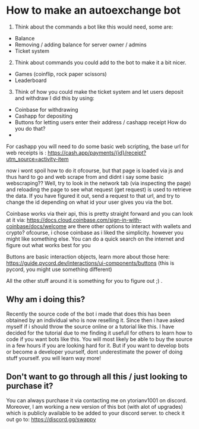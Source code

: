 
# How to make an autoexchange bot

1. Think about the commands a bot like this would need, some are:
- Balance
- Removing / adding balance for server owner / admins
- Ticket system
2. Think about commands you could add to the bot to make it a bit nicer.
- Games (coinflip, rock paper scissors)
- Leaderboard
3. Think of how you could make the ticket system and let users deposit and withdraw
I did this by using:
- Coinbase for withdrawing
- Cashapp for depositing
- Buttons for letting users enter their address / cashapp receipt
How do you do that?
-
For cashapp you will need to do some basic web scripting, the base url for web receipts is : https://cash.app/payments/{id}/receipt?utm_source=activity-item

now i wont spoil how to do it ofcourse, but that page is loaded via js and thus hard to go and web scrape from and didnt i say some basic webscraping?? Well, try to look in the network tab (via inspecting the page) and reloading the page to see what request (get request) is used to retrieve the data. If you have figured it out, send a request to that url, and try to change the id depending on what id your user gives you via the bot.

Coinbase works via their api, this is pretty straight forward and you can look at it via:
https://docs.cloud.coinbase.com/sign-in-with-coinbase/docs/welcome
are there other options to interact with wallets and crypto? ofcourse, i chose coinbase as i liked the simplicity. however you might like something else. You can do a quick search on the internet and figure out what works best for you

Buttons are basic interaction objects, learn more about those here: https://guide.pycord.dev/interactions/ui-components/buttons (this is pycord, you might use something different)


All the other stuff around it is something for you to figure out ;) .

Why am i doing this?
-
Recently the source code of the bot i made that does this has been obtained by an individual who is now reselling it. Since then i have asked myself if i should throw the source online or a tutorial like this. I have decided for the tutorial due to me finding it usefull for others to learn how to code if you want bots like this. You will most likely be able to buy the source in a few hours if you are looking hard for it. But if you want to develop bots or become a developer yourself, dont underestimate the power of doing stuff yourself. you will learn way more!

Don't want to go through all this / just looking to purchase it?
-
You can always purchase it via contacting me on ytorianv1001 on discord. Moreover, I am working a new version of this bot (with alot of upgrades) which is publicly available to be added to your discord server. to check it out go to: https://discord.gg/swappy
